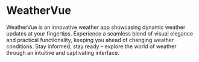 # WeatherVue
WeatherVue is an innovative weather app showcasing dynamic weather updates at your fingertips. Experience a seamless blend of visual elegance and practical functionality, keeping you ahead of changing weather conditions. Stay informed, stay ready – explore the world of weather through an intuitive and captivating interface.
